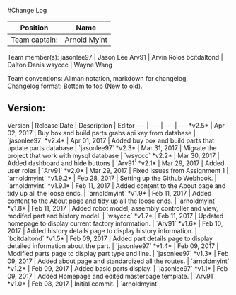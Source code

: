 #Change Log

Position | Name 
--- | ---
Team captain: | Arnold Myint
Team member(s): 
 jasonlee97  | Jason Lee
 Arv91       | Arvin Rolos
 bcitdaltond | Dalton Danis
 wsyccc      | Wayne Wang


Team conventions: Allman notation, markdown for changelog.  
Changelog format: Bottom to top (New to old).

<h2>Version: </h2>
Version | Release Date | Description  | Editor
--- | --- | --- | ---
*v2.5* | Apr 02, 2017 | Buy box and build parts grabs api key from database | `jasonlee97`
*v2.4* | Apr 01, 2017 | Added buy box and build parts that update parts database | `jasonlee97`
*v2.3* | Mar 31, 2017 | Migrate the project that work with mysql database | `wsyccc`
*v2.2* | Mar 30, 2017 | Added dashboard and hide buttons | `Arv91`
*v2.1* | Mar 29, 2017 | Added user roles | `Arv91`
*v2.0* | Mar 29, 2017 | Fixed issues from Assignment 1 | `arnoldmyint`
*v1.9.2* | Feb 28, 2017 | Setting up the Github Webhook. | `arnoldmyint`
*v1.9.1* | Feb 11, 2017 | Added content to the About page and tidy up all the loose ends. | `arnoldmyint`
*v1.9* | Feb 11, 2017 | Added content to the About page and tidy up all the loose ends. | `arnoldmyint`
*v1.8* | Feb 11, 2017 | Added robot model, assembly controller and view, modifed part and history model. | `wsyccc`
*v1.7* | Feb 11, 2017 | Updated homepage to display current factory information. | `Arv91`
*v1.6* | Feb 10, 2017 | Added history details page to display history information. | `bcitdaltond`
*v1.5* | Feb 09, 2017 | Added part details page to display detailed information about the part. | `jasonlee97`
*v1.4* | Feb 09, 2017 | Modified parts page to display part type and line. | `jasonlee97`
*v1.3* | Feb 09, 2017 | Added about page and standardized all the routes. | `arnoldmyint`
*v1.2* | Feb 09, 2017 | Added basic parts display. | `jasonlee97`
*v1.1* | Feb 09, 2017 | Added Homepage and edited masterpage template. | `Arv91`
*v1.0* | Feb 08, 2017 | Initial commit. | `arnoldmyint`
